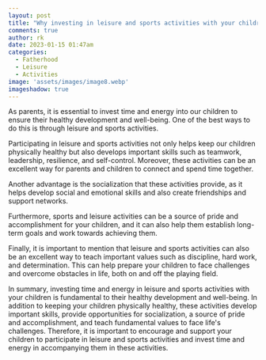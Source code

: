 ```yaml
---
layout: post
title: "Why investing in leisure and sports activities with your children is essential"
comments: true
author: rk
date: 2023-01-15 01:47am
categories:
  - Fatherhood
  - Leisure
  - Activities
image: 'assets/images/image8.webp'
imageshadow: true
---
```


As parents, it is essential to invest time and energy into our children to ensure their healthy development and well-being. One of the best ways to do this is through leisure and sports activities.

Participating in leisure and sports activities not only helps keep our children physically healthy but also develops important skills such as teamwork, leadership, resilience, and self-control. Moreover, these activities can be an excellent way for parents and children to connect and spend time together.

Another advantage is the socialization that these activities provide, as it helps develop social and emotional skills and also create friendships and support networks.

Furthermore, sports and leisure activities can be a source of pride and accomplishment for your children, and it can also help them establish long-term goals and work towards achieving them.

Finally, it is important to mention that leisure and sports activities can also be an excellent way to teach important values such as discipline, hard work, and determination. This can help prepare your children to face challenges and overcome obstacles in life, both on and off the playing field.

In summary, investing time and energy in leisure and sports activities with your children is fundamental to their healthy development and well-being. In addition to keeping your children physically healthy, these activities develop important skills, provide opportunities for socialization, a source of pride and accomplishment, and teach fundamental values to face life's challenges. Therefore, it is important to encourage and support your children to participate in leisure and sports activities and invest time and energy in accompanying them in these activities.
